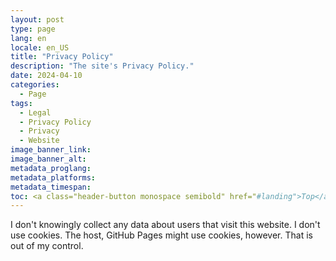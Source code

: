```yaml
---
layout: post
type: page
lang: en
locale: en_US
title: "Privacy Policy"
description: "The site's Privacy Policy."
date: 2024-04-10
categories:
  - Page
tags:
  - Legal
  - Privacy Policy
  - Privacy
  - Website
image_banner_link:
image_banner_alt:
metadata_proglang:
metadata_platforms:
metadata_timespan:
toc: <a class="header-button monospace semibold" href="#landing">Top</a>
---
```


I don't knowingly collect any data about users that visit this website. I don't use cookies. The host, GitHub Pages might use cookies, however. That is out of my control.
